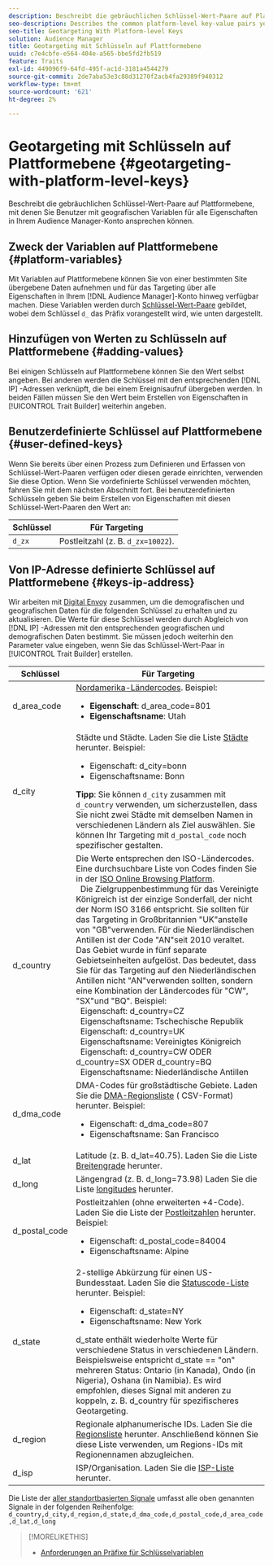 ```yaml
---
description: Beschreibt die gebräuchlichen Schlüssel-Wert-Paare auf Plattformebene, mit denen Sie Benutzer mit geografischen Variablen für alle Eigenschaften in Ihrem Audience Manager-Konto ansprechen können.
seo-description: Describes the common platform-level key-value pairs you can use to target users with geographic variables across all properties in your Audience Manager account.
seo-title: Geotargeting With Platform-level Keys
solution: Audience Manager
title: Geotargeting mit Schlüsseln auf Plattformebene
uuid: c7e4cbfe-e564-404e-a565-bbe5fd2fb519
feature: Traits
exl-id: 449096f9-64fd-495f-ac1d-3181a4544279
source-git-commit: 2de7aba53e3c88d31270f2acb4fa29389f940312
workflow-type: tm+mt
source-wordcount: '621'
ht-degree: 2%

---
```


# Geotargeting mit Schlüsseln auf Plattformebene {#geotargeting-with-platform-level-keys}

Beschreibt die gebräuchlichen Schlüssel-Wert-Paare auf Plattformebene, mit denen Sie Benutzer mit geografischen Variablen für alle Eigenschaften in Ihrem Audience Manager-Konto ansprechen können.

<!-- c_tb_platform_vars.xml -->

## Zweck der Variablen auf Plattformebene {#platform-variables}

Mit Variablen auf Plattformebene können Sie von einer bestimmten Site übergebene Daten aufnehmen und für das Targeting über alle Eigenschaften in Ihrem [!DNL Audience Manager]-Konto hinweg verfügbar machen. Diese Variablen werden durch [Schlüssel-Wert-Paare](../../reference/key-value-pairs-explained.md) gebildet, wobei dem Schlüssel `d_` das Präfix vorangestellt wird, wie unten dargestellt.

## Hinzufügen von Werten zu Schlüsseln auf Plattformebene {#adding-values}

Bei einigen Schlüsseln auf Plattformebene können Sie den Wert selbst angeben. Bei anderen werden die Schlüssel mit den entsprechenden [!DNL IP] -Adressen verknüpft, die bei einem Ereignisaufruf übergeben werden. In beiden Fällen müssen Sie den Wert beim Erstellen von Eigenschaften in [!UICONTROL Trait Builder] weiterhin angeben.

## Benutzerdefinierte Schlüssel auf Plattformebene {#user-defined-keys}

Wenn Sie bereits über einen Prozess zum Definieren und Erfassen von Schlüssel-Wert-Paaren verfügen oder diesen gerade einrichten, verwenden Sie diese Option. Wenn Sie vordefinierte Schlüssel verwenden möchten, fahren Sie mit dem nächsten Abschnitt fort. Bei benutzerdefinierten Schlüsseln geben Sie beim Erstellen von Eigenschaften mit diesen Schlüssel-Wert-Paaren den Wert an:

| Schlüssel | Für Targeting |
|---|---|
| `d_zx` | Postleitzahl (z. B. `d_zx=10022`). |

## Von IP-Adresse definierte Schlüssel auf Plattformebene {#keys-ip-address}

Wir arbeiten mit [Digital Envoy](https://www.digitalenvoy.com/) zusammen, um die demografischen und geografischen Daten für die folgenden Schlüssel zu erhalten und zu aktualisieren. Die Werte für diese Schlüssel werden durch Abgleich von [!DNL IP] -Adressen mit den entsprechenden geografischen und demografischen Daten bestimmt. Sie müssen jedoch weiterhin den Parameter value eingeben, wenn Sie das Schlüssel-Wert-Paar in [!UICONTROL Trait Builder] erstellen.

| Schlüssel | Für Targeting |
|--- |--- |
| d_area_code | [Nordamerika-Ländercodes](https://en.wikipedia.org/wiki/List_of_North_American_Numbering_Plan_area_codes).  Beispiel: <ul><li>**Eigenschaft**: d_area_code=801</li><li>**Eigenschaftsname**: Utah</li></ul> |
| d_city | Städte und Städte. Laden Sie die Liste [Städte](assets/d_city.txt) herunter.  Beispiel: <ul><li>Eigenschaft: d_city=bonn</li><li>Eigenschaftsname: Bonn</li></ul> **Tipp**: Sie können `d_city` zusammen mit `d_country` verwenden, um sicherzustellen, dass Sie nicht zwei Städte mit demselben Namen in verschiedenen Ländern als Ziel auswählen. Sie können Ihr Targeting mit `d_postal_code` noch spezifischer gestalten. |
| d_country | Die Werte entsprechen den ISO-Ländercodes. Eine durchsuchbare Liste von Codes finden Sie in der [ISO Online Browsing Platform](https://www.iso.org/obp/ui/#home). <br>  Die Zielgruppenbestimmung für das Vereinigte Königreich ist der einzige Sonderfall, der nicht der Norm ISO 3166 entspricht. Sie sollten für das Targeting in Großbritannien &quot;UK&quot;anstelle von &quot;GB&quot;verwenden.  Für die Niederländischen Antillen ist der Code &quot;AN&quot;seit 2010 veraltet. Das Gebiet wurde in fünf separate Gebietseinheiten aufgelöst. Das bedeutet, dass Sie für das Targeting auf den Niederländischen Antillen nicht &quot;AN&quot;verwenden sollten, sondern eine Kombination der Ländercodes für &quot;CW&quot;, &quot;SX&quot;und &quot;BQ&quot;.  Beispiel: <br>  Eigenschaft: d_country=CZ <br>  Eigenschaftsname: Tschechische Republik <br>  Eigenschaft: d_country=UK <br>  Eigenschaftsname: Vereinigtes Königreich <br>  Eigenschaft: d_country=CW ODER d_country=SX ODER d_country=BQ <br>  Eigenschaftsname: Niederländische Antillen |
| d_dma_code | DMA-Codes für großstädtische Gebiete. Laden Sie die [DMA-Regionsliste](assets/DMAregions.csv) ( CSV-Format) herunter.  Beispiel: <ul><li>Eigenschaft: d_dma_code=807</li><li>Eigenschaftsname: San Francisco</li></ul> |
| d_lat | Latitude (z. B. d_lat=40.75). Laden Sie die Liste [Breitengrade](assets/d_lat.txt) herunter. |
| d_long | Längengrad (z. B. d_long=73.98) Laden Sie die Liste [longitudes](assets/d_long.txt) herunter. |
| d_postal_code | Postleitzahlen (ohne erweiterten +4-Code). Laden Sie die Liste der [Postleitzahlen](assets/d_postal_code.txt) herunter.  Beispiel: <ul><li>Eigenschaft: d_postal_code=84004 </li><li>Eigenschaftsname: Alpine</li></ul> |
| d_state | 2-stellige Abkürzung für einen US-Bundesstaat. Laden Sie die [Statuscode-Liste](assets/d_state.txt) herunter.  Beispiel: <ul><li>Eigenschaft: d_state=NY </li><li>Eigenschaftsname: New York</li></ul>d_state enthält wiederholte Werte für verschiedene Status in verschiedenen Ländern. Beispielsweise entspricht d_state == &quot;on&quot; mehreren Status: Ontario (in Kanada), Ondo (in Nigeria), Oshana (in Namibia). Es wird empfohlen, dieses Signal mit anderen zu koppeln, z. B. d_country für spezifischeres Geotargeting. |
| d_region | Regionale alphanumerische IDs. Laden Sie die [Regionsliste](assets/Country_RegionCodes_City.csv) herunter.  Anschließend können Sie diese Liste verwenden, um Regions-IDs mit Regionennamen abzugleichen. |
| d_isp | ISP/Organisation. Laden Sie die [ISP-Liste](assets/d_isp.txt) herunter. |

Die Liste der [aller standortbasierten Signale](assets/all.txt) umfasst alle oben genannten Signale in der folgenden Reihenfolge: `d_country,d_city,d_region,d_state,d_dma_code,d_postal_code,d_area_code,d_lat,d_long`

>[!MORELIKETHIS]
>
>* [Anforderungen an Präfixe für Schlüsselvariablen](../../features/traits/trait-variable-prefixes.md)

